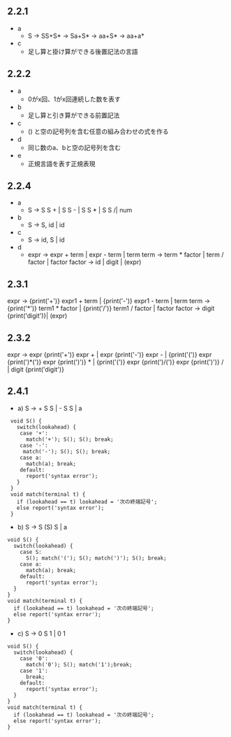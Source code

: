 ## 2.2.1
- a
  - S -> SS+S* -> Sa+S* -> aa+S* -> aa+a*
- c
  - 足し算と掛け算ができる後置記法の言語

## 2.2.2
- a
  - 0がx回、1がx回連続した数を表す
- b
  - 足し算と引き算ができる前置記法
- c
  - () と空の記号列を含む任意の組み合わせの式を作る
- d
  - 同じ数のa、bと空の記号列を含む
- e
  - 正規言語を表す正規表現   

## 2.2.4

- a
  - S -> S S + | S S - | S S * | S S /| num
- b
  - S -> S, id | id
- c
  - S -> id, S | id
- d
  - expr -> expr + term | expr - term | term
    term -> term * factor | term / factor | factor
    factor -> id | digit | (expr)


## 2.3.1
expr -> {print('+')} expr1 + term | {print('-')} expr1 - term | term
term -> {print('\*')} term1 \* factor | {print('/')} term1 / factor | factor
factor -> digit {print('digit')}| (expr)

## 2.3.2
expr ->
  expr {print('+')} expr +
  | expr {print('-')} expr -
  | {print('(')} expr {print(')\*(')} expr {print(')')} \*
  | {print('(')} expr {print(')/(')} expr {print(')')} /
  | digit {print('digit')}

## 2.4.1
- a) S -> + S S | - S S | a
```
 void S() {
   switch(lookahead) {
    case '+':
      match('+'); S(); S(); break;
    case '-':
     match('-'); S(); S(); break;
    case a:
      match(a); break;
    default:
      report('syntax error');
   }
 }
 void match(terminal t) {
   if (lookahead == t) lookahead = '次の終端記号';
   else report('syntax error');
 }
```

- b) S -> S (S) S | a
```
void S() {
  switch(lookahead) {
    case S:
      S(); match('('); S(); match(')'); S(); break;
    case a:
      match(a); break;
    default:
      report('syntax error');
  }
}
void match(terminal t) {
  if (lookahead == t) lookahead = '次の終端記号';
  else report('syntax error');
}
```

- c) S -> 0 S 1 | 0 1

```
void S() {
  switch(lookahead) {
    case '0':
      match('0'); S(); match('1');break;
    case '1':
      break;
    default:
      report('syntax error');
  }
}
void match(terminal t) {
  if (lookahead == t) lookahead = '次の終端記号';
  else report('syntax error');
}
```
